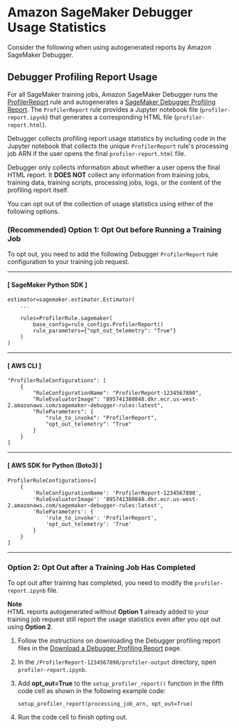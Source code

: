 # Amazon SageMaker Debugger Usage Statistics<a name="debugger-telemetry"></a>

Consider the following when using autogenerated reports by Amazon SageMaker Debugger\.

## Debugger Profiling Report Usage<a name="debugger-telemetry-profiler-report"></a>

For all SageMaker training jobs, Amazon SageMaker Debugger runs the [ProfilerReport](debugger-built-in-rules.md#profiler-report) rule and autogenerates a [SageMaker Debugger Profiling Report](debugger-profiling-report.md)\. The `ProfilerReport` rule provides a Jupyter notebook file \(`profiler-report.ipynb`\) that generates a corresponding HTML file \(`profiler-report.html`\)\. 

Debugger collects profiling report usage statistics by including code in the Jupyter notebook that collects the unique `ProfilerReport` rule's processing job ARN if the user opens the final `profiler-report.html` file\.

Debugger only collects information about whether a user opens the final HTML report\. It **DOES NOT** collect any information from training jobs, training data, training scripts, processing jobs, logs, or the content of the profiling report itself\.

You can opt out of the collection of usage statistics using either of the following options\.

### \(Recommended\) Option 1: Opt Out before Running a Training Job<a name="debugger-telemetry-profiler-report-opt-out-1.title"></a>

To opt out, you need to add the following Debugger `ProfilerReport` rule configuration to your training job request\.

------
#### [ SageMaker Python SDK ]

```
estimator=sagemaker.estimator.Estimator(
    ...

    rules=ProfilerRule.sagemaker(
        base_config=rule_configs.ProfilerReport()
        rule_parameters={"opt_out_telemetry": "True"}
    )
)
```

------
#### [ AWS CLI ]

```
"ProfilerRuleConfigurations": [ 
    { 
        "RuleConfigurationName": "ProfilerReport-1234567890",
        "RuleEvaluatorImage": "895741380848.dkr.ecr.us-west-2.amazonaws.com/sagemaker-debugger-rules:latest",
        "RuleParameters": {
            "rule_to_invoke": "ProfilerReport", 
            "opt_out_telemetry": "True"
        }
    }
]
```

------
#### [ AWS SDK for Python \(Boto3\) ]

```
ProfilerRuleConfigurations=[ 
    {
        'RuleConfigurationName': 'ProfilerReport-1234567890',
        'RuleEvaluatorImage': '895741380848.dkr.ecr.us-west-2.amazonaws.com/sagemaker-debugger-rules:latest',
        'RuleParameters': {
            'rule_to_invoke': 'ProfilerReport',
            'opt_out_telemetry': 'True'
        }
    }
]
```

------

### Option 2: Opt Out after a Training Job Has Completed<a name="debugger-telemetry-profiler-report-opt-out-2.title"></a>

To opt out after training has completed, you need to modify the `profiler-report.ipynb` file\. 

**Note**  
HTML reports autogenerated without **Option 1** already added to your training job request still report the usage statistics even after you opt out using **Option 2**\.

1. Follow the instructions on downloading the Debugger profiling report files in the [Download a Debugger Profiling Report](debugger-profiling-report.md#debugger-profiling-report-download) page\.

1. In the `/ProfilerReport-1234567890/profiler-output` directory, open `profiler-report.ipynb`\. 

1. Add **opt\_out=True** to the `setup_profiler_report()` function in the fifth code cell as shown in the following example code:

   ```
   setup_profiler_report(processing_job_arn, opt_out=True)
   ```

1. Run the code cell to finish opting out\.